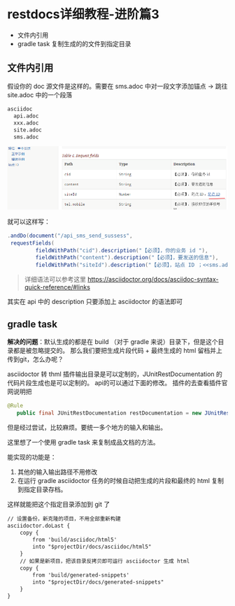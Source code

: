 #  restdocs详细教程-进阶篇3


* 文件内引用
* gradle task 复制生成的的文件到指定目录


## 文件内引用
假设你的 doc 源文件是这样的。需要在 sms.adoc 中对一段文字添加锚点 -> 跳往 site.adoc 中的一个段落

```
asciidoc
  api.adoc
  xxx.adoc
  site.adoc
  sms.adoc
```

![](./assets/markdown-img-paste-20180920112506537.png)

就可以这样写：
```java
.andDo(document("/api_sms_send_sussess",
 requestFields(
         fieldWithPath("cid").description("【必须】，你的业务 id "),
         fieldWithPath("content").description("【必须】，要发送的信息"),
         fieldWithPath("siteId").description("【必须】，站点 ID ；<<sms.adoc#_站点_id>>"),
```

> 详细语法可以参考这里 https://asciidoctor.org/docs/asciidoc-syntax-quick-reference/#links

其实在 api 中的 description 只要添加上 asciidoctor 的语法即可


## gradle task

**解决的问题**：默认生成的都是在 build （对于 gradle 来说）目录下，但是这个目录都是被忽略提交的。 那么我们要把生成片段代码 + 最终生成的 html 留档并上传到git，怎么办呢？

asciidoctor 转 thml 插件输出目录是可以定制的，JUnitRestDocumentation 的代码片段生成也是可以定制的。 api的可以通过下面的修改。 插件的去查看插件官网说明把
```java
@Rule
   public final JUnitRestDocumentation restDocumentation = new JUnitRestDocumentation("片段生成路径");
```

但是经过尝试，比较麻烦。要统一多个地方的输入和输出。

这里想了一个使用 gradle task 来复制成品文档的方法。

能实现的功能是：

1. 其他的输入输出路径不用修改
2. 在运行 gradle asciidoctor 任务的时候自动把生成的片段和最终的 html 复制到指定目录存档。

这样就能把这个指定目录添加到 git 了

```
// 设置备份，新克隆的项目，不用全部重新构建
asciidoctor.doLast {
    copy {
        from 'build/asciidoc/html5'
        into "$projectDir/docs/asciidoc/html5"
    }
    // 如果是新项目，把该目录反拷贝即可运行 asciidoctor 生成 html
    copy {
        from 'build/generated-snippets'
        into "$projectDir/docs/generated-snippets"
    }
}
```
